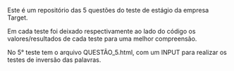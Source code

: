 Este é um repositório das 5 questões do teste de estágio da empresa Target.

Em cada teste foi deixado respectivamente ao lado do código os valores/resultados de cada teste para uma melhor compreensão.

 No 5° teste tem o arquivo QUESTÃO_5.html, com um INPUT para realizar os testes de inversão das palavras.
